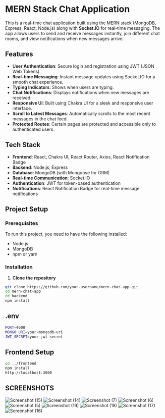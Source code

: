 # MERN Stack Chat Application

This is a real-time chat application built using the MERN stack (MongoDB, Express, React, Node.js) along with **Socket.IO** for real-time messaging. The app allows users to send and receive messages instantly, join different chat rooms, and view notifications when new messages arrive.

## Features

- **User Authentication**: Secure login and registration using JWT (JSON Web Tokens).
- **Real-time Messaging**: Instant message updates using Socket.IO for a smooth chat experience.
- **Typing Indicators**: Shows when users are typing.
- **Chat Notifications**: Displays notifications when new messages are received.
- **Responsive UI**: Built using Chakra UI for a sleek and responsive user interface.
- **Scroll to Latest Messages**: Automatically scrolls to the most recent messages in the chat feed.
- **Protected Routes**: Certain pages are protected and accessible only to authenticated users.

## Tech Stack

- **Frontend**: React, Chakra UI, React Router, Axios, React Notification Badge
- **Backend**: Node.js, Express
- **Database**: MongoDB (with Mongoose for ORM)
- **Real-time Communication**: Socket.IO
- **Authentication**: JWT for token-based authentication
- **Notifications**: React Notification Badge for real-time message notifications

## Project Setup

### Prerequisites

To run this project, you need to have the following installed:

- Node.js
- MongoDB
- npm or yarn

### Installation

1. **Clone the repository**
  
```bash
git clone https://github.com/your-username/mern-chat-app.git
cd mern-chat-app
cd backend
npm install
```
## .env
```bash
PORT=4000
MONGO_URI=your-mongodb-uri
JWT_SECRET=your-jwt-secret
```
## Frontend Setup
```bash
cd ../frontend
npm install
http://localhost:3000
```
## SCREENSHOTS


![Screenshot (15)](https://github.com/user-attachments/assets/38781503-acb3-47a8-a7bb-e76d92b7ec6e)
![Screenshot (14)](https://github.com/user-attachments/assets/624f5966-0454-4f20-b623-f0741e785248)
![Screenshot (7)](https://github.com/user-attachments/assets/cb2d77ff-f1d9-44c2-b456-4757200261a8)
![Screenshot (6)](https://github.com/user-attachments/assets/0e55a7a4-1390-42ab-bd92-72a881901a31)
![Screenshot (5)](https://github.com/user-attachments/assets/726c3fcd-b5a9-4874-933d-6760779b5b58)
![Screenshot (19)](https://github.com/user-attachments/assets/abcb9d87-0b08-4d9c-8a2a-2b315189c2c8)
![Screenshot (18)](https://github.com/user-attachments/assets/d7ad6115-ed82-4e49-8ebc-e4563cfb6717)
![Screenshot (17)](https://github.com/user-attachments/assets/87571cba-4b92-4965-b44b-728bfbbad5e7)
![Screenshot (16)](https://github.com/user-attachments/assets/d7a3ed39-7d0b-4b9c-aff8-25370809888d)



